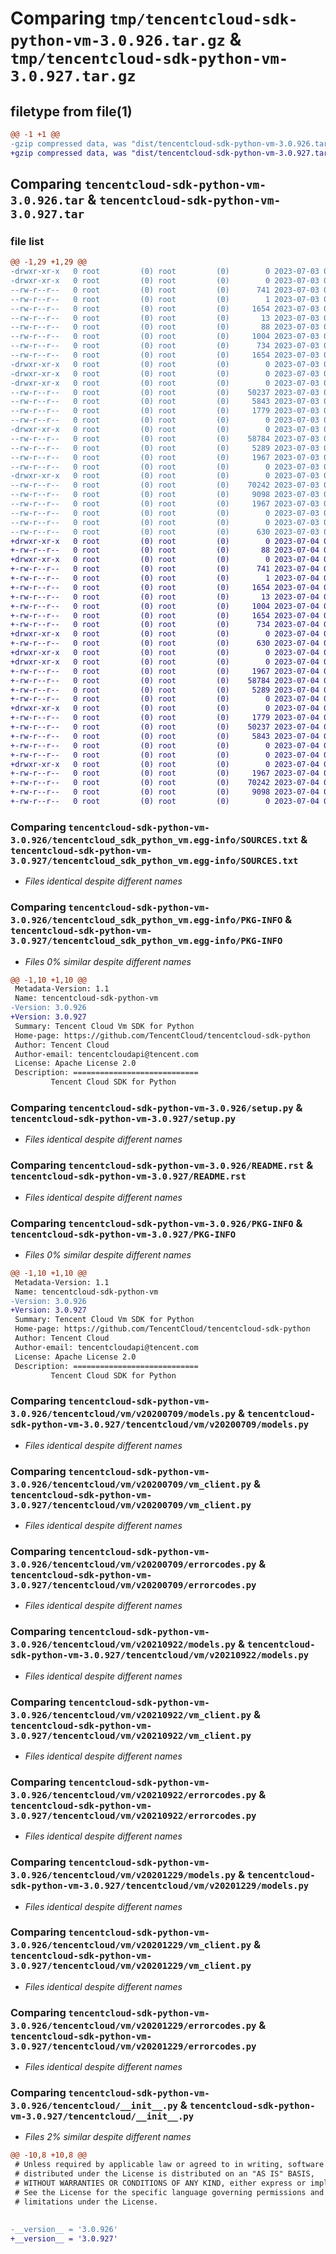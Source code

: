 # Comparing `tmp/tencentcloud-sdk-python-vm-3.0.926.tar.gz` & `tmp/tencentcloud-sdk-python-vm-3.0.927.tar.gz`

## filetype from file(1)

```diff
@@ -1 +1 @@
-gzip compressed data, was "dist/tencentcloud-sdk-python-vm-3.0.926.tar", last modified: Mon Jul  3 00:38:11 2023, max compression
+gzip compressed data, was "dist/tencentcloud-sdk-python-vm-3.0.927.tar", last modified: Tue Jul  4 00:33:32 2023, max compression
```

## Comparing `tencentcloud-sdk-python-vm-3.0.926.tar` & `tencentcloud-sdk-python-vm-3.0.927.tar`

### file list

```diff
@@ -1,29 +1,29 @@
-drwxr-xr-x   0 root         (0) root         (0)        0 2023-07-03 00:38:11.000000 tencentcloud-sdk-python-vm-3.0.926/
-drwxr-xr-x   0 root         (0) root         (0)        0 2023-07-03 00:38:11.000000 tencentcloud-sdk-python-vm-3.0.926/tencentcloud_sdk_python_vm.egg-info/
--rw-r--r--   0 root         (0) root         (0)      741 2023-07-03 00:38:11.000000 tencentcloud-sdk-python-vm-3.0.926/tencentcloud_sdk_python_vm.egg-info/SOURCES.txt
--rw-r--r--   0 root         (0) root         (0)        1 2023-07-03 00:38:11.000000 tencentcloud-sdk-python-vm-3.0.926/tencentcloud_sdk_python_vm.egg-info/dependency_links.txt
--rw-r--r--   0 root         (0) root         (0)     1654 2023-07-03 00:38:11.000000 tencentcloud-sdk-python-vm-3.0.926/tencentcloud_sdk_python_vm.egg-info/PKG-INFO
--rw-r--r--   0 root         (0) root         (0)       13 2023-07-03 00:38:11.000000 tencentcloud-sdk-python-vm-3.0.926/tencentcloud_sdk_python_vm.egg-info/top_level.txt
--rw-r--r--   0 root         (0) root         (0)       88 2023-07-03 00:38:11.000000 tencentcloud-sdk-python-vm-3.0.926/setup.cfg
--rw-r--r--   0 root         (0) root         (0)     1004 2023-07-03 00:38:11.000000 tencentcloud-sdk-python-vm-3.0.926/setup.py
--rw-r--r--   0 root         (0) root         (0)      734 2023-07-03 00:38:11.000000 tencentcloud-sdk-python-vm-3.0.926/README.rst
--rw-r--r--   0 root         (0) root         (0)     1654 2023-07-03 00:38:11.000000 tencentcloud-sdk-python-vm-3.0.926/PKG-INFO
-drwxr-xr-x   0 root         (0) root         (0)        0 2023-07-03 00:38:11.000000 tencentcloud-sdk-python-vm-3.0.926/tencentcloud/
-drwxr-xr-x   0 root         (0) root         (0)        0 2023-07-03 00:38:11.000000 tencentcloud-sdk-python-vm-3.0.926/tencentcloud/vm/
-drwxr-xr-x   0 root         (0) root         (0)        0 2023-07-03 00:38:11.000000 tencentcloud-sdk-python-vm-3.0.926/tencentcloud/vm/v20200709/
--rw-r--r--   0 root         (0) root         (0)    50237 2023-07-03 00:38:11.000000 tencentcloud-sdk-python-vm-3.0.926/tencentcloud/vm/v20200709/models.py
--rw-r--r--   0 root         (0) root         (0)     5843 2023-07-03 00:38:11.000000 tencentcloud-sdk-python-vm-3.0.926/tencentcloud/vm/v20200709/vm_client.py
--rw-r--r--   0 root         (0) root         (0)     1779 2023-07-03 00:38:11.000000 tencentcloud-sdk-python-vm-3.0.926/tencentcloud/vm/v20200709/errorcodes.py
--rw-r--r--   0 root         (0) root         (0)        0 2023-07-03 00:38:11.000000 tencentcloud-sdk-python-vm-3.0.926/tencentcloud/vm/v20200709/__init__.py
-drwxr-xr-x   0 root         (0) root         (0)        0 2023-07-03 00:38:11.000000 tencentcloud-sdk-python-vm-3.0.926/tencentcloud/vm/v20210922/
--rw-r--r--   0 root         (0) root         (0)    58784 2023-07-03 00:38:11.000000 tencentcloud-sdk-python-vm-3.0.926/tencentcloud/vm/v20210922/models.py
--rw-r--r--   0 root         (0) root         (0)     5289 2023-07-03 00:38:11.000000 tencentcloud-sdk-python-vm-3.0.926/tencentcloud/vm/v20210922/vm_client.py
--rw-r--r--   0 root         (0) root         (0)     1967 2023-07-03 00:38:11.000000 tencentcloud-sdk-python-vm-3.0.926/tencentcloud/vm/v20210922/errorcodes.py
--rw-r--r--   0 root         (0) root         (0)        0 2023-07-03 00:38:11.000000 tencentcloud-sdk-python-vm-3.0.926/tencentcloud/vm/v20210922/__init__.py
-drwxr-xr-x   0 root         (0) root         (0)        0 2023-07-03 00:38:11.000000 tencentcloud-sdk-python-vm-3.0.926/tencentcloud/vm/v20201229/
--rw-r--r--   0 root         (0) root         (0)    70242 2023-07-03 00:38:11.000000 tencentcloud-sdk-python-vm-3.0.926/tencentcloud/vm/v20201229/models.py
--rw-r--r--   0 root         (0) root         (0)     9098 2023-07-03 00:38:11.000000 tencentcloud-sdk-python-vm-3.0.926/tencentcloud/vm/v20201229/vm_client.py
--rw-r--r--   0 root         (0) root         (0)     1967 2023-07-03 00:38:11.000000 tencentcloud-sdk-python-vm-3.0.926/tencentcloud/vm/v20201229/errorcodes.py
--rw-r--r--   0 root         (0) root         (0)        0 2023-07-03 00:38:11.000000 tencentcloud-sdk-python-vm-3.0.926/tencentcloud/vm/v20201229/__init__.py
--rw-r--r--   0 root         (0) root         (0)        0 2023-07-03 00:38:11.000000 tencentcloud-sdk-python-vm-3.0.926/tencentcloud/vm/__init__.py
--rw-r--r--   0 root         (0) root         (0)      630 2023-07-03 00:38:11.000000 tencentcloud-sdk-python-vm-3.0.926/tencentcloud/__init__.py
+drwxr-xr-x   0 root         (0) root         (0)        0 2023-07-04 00:33:32.000000 tencentcloud-sdk-python-vm-3.0.927/
+-rw-r--r--   0 root         (0) root         (0)       88 2023-07-04 00:33:32.000000 tencentcloud-sdk-python-vm-3.0.927/setup.cfg
+drwxr-xr-x   0 root         (0) root         (0)        0 2023-07-04 00:33:32.000000 tencentcloud-sdk-python-vm-3.0.927/tencentcloud_sdk_python_vm.egg-info/
+-rw-r--r--   0 root         (0) root         (0)      741 2023-07-04 00:33:32.000000 tencentcloud-sdk-python-vm-3.0.927/tencentcloud_sdk_python_vm.egg-info/SOURCES.txt
+-rw-r--r--   0 root         (0) root         (0)        1 2023-07-04 00:33:32.000000 tencentcloud-sdk-python-vm-3.0.927/tencentcloud_sdk_python_vm.egg-info/dependency_links.txt
+-rw-r--r--   0 root         (0) root         (0)     1654 2023-07-04 00:33:32.000000 tencentcloud-sdk-python-vm-3.0.927/tencentcloud_sdk_python_vm.egg-info/PKG-INFO
+-rw-r--r--   0 root         (0) root         (0)       13 2023-07-04 00:33:32.000000 tencentcloud-sdk-python-vm-3.0.927/tencentcloud_sdk_python_vm.egg-info/top_level.txt
+-rw-r--r--   0 root         (0) root         (0)     1004 2023-07-04 00:33:32.000000 tencentcloud-sdk-python-vm-3.0.927/setup.py
+-rw-r--r--   0 root         (0) root         (0)     1654 2023-07-04 00:33:32.000000 tencentcloud-sdk-python-vm-3.0.927/PKG-INFO
+-rw-r--r--   0 root         (0) root         (0)      734 2023-07-04 00:33:32.000000 tencentcloud-sdk-python-vm-3.0.927/README.rst
+drwxr-xr-x   0 root         (0) root         (0)        0 2023-07-04 00:33:32.000000 tencentcloud-sdk-python-vm-3.0.927/tencentcloud/
+-rw-r--r--   0 root         (0) root         (0)      630 2023-07-04 00:33:32.000000 tencentcloud-sdk-python-vm-3.0.927/tencentcloud/__init__.py
+drwxr-xr-x   0 root         (0) root         (0)        0 2023-07-04 00:33:32.000000 tencentcloud-sdk-python-vm-3.0.927/tencentcloud/vm/
+drwxr-xr-x   0 root         (0) root         (0)        0 2023-07-04 00:33:32.000000 tencentcloud-sdk-python-vm-3.0.927/tencentcloud/vm/v20210922/
+-rw-r--r--   0 root         (0) root         (0)     1967 2023-07-04 00:33:32.000000 tencentcloud-sdk-python-vm-3.0.927/tencentcloud/vm/v20210922/errorcodes.py
+-rw-r--r--   0 root         (0) root         (0)    58784 2023-07-04 00:33:32.000000 tencentcloud-sdk-python-vm-3.0.927/tencentcloud/vm/v20210922/models.py
+-rw-r--r--   0 root         (0) root         (0)     5289 2023-07-04 00:33:32.000000 tencentcloud-sdk-python-vm-3.0.927/tencentcloud/vm/v20210922/vm_client.py
+-rw-r--r--   0 root         (0) root         (0)        0 2023-07-04 00:33:32.000000 tencentcloud-sdk-python-vm-3.0.927/tencentcloud/vm/v20210922/__init__.py
+drwxr-xr-x   0 root         (0) root         (0)        0 2023-07-04 00:33:32.000000 tencentcloud-sdk-python-vm-3.0.927/tencentcloud/vm/v20200709/
+-rw-r--r--   0 root         (0) root         (0)     1779 2023-07-04 00:33:32.000000 tencentcloud-sdk-python-vm-3.0.927/tencentcloud/vm/v20200709/errorcodes.py
+-rw-r--r--   0 root         (0) root         (0)    50237 2023-07-04 00:33:32.000000 tencentcloud-sdk-python-vm-3.0.927/tencentcloud/vm/v20200709/models.py
+-rw-r--r--   0 root         (0) root         (0)     5843 2023-07-04 00:33:32.000000 tencentcloud-sdk-python-vm-3.0.927/tencentcloud/vm/v20200709/vm_client.py
+-rw-r--r--   0 root         (0) root         (0)        0 2023-07-04 00:33:32.000000 tencentcloud-sdk-python-vm-3.0.927/tencentcloud/vm/v20200709/__init__.py
+-rw-r--r--   0 root         (0) root         (0)        0 2023-07-04 00:33:32.000000 tencentcloud-sdk-python-vm-3.0.927/tencentcloud/vm/__init__.py
+drwxr-xr-x   0 root         (0) root         (0)        0 2023-07-04 00:33:32.000000 tencentcloud-sdk-python-vm-3.0.927/tencentcloud/vm/v20201229/
+-rw-r--r--   0 root         (0) root         (0)     1967 2023-07-04 00:33:32.000000 tencentcloud-sdk-python-vm-3.0.927/tencentcloud/vm/v20201229/errorcodes.py
+-rw-r--r--   0 root         (0) root         (0)    70242 2023-07-04 00:33:32.000000 tencentcloud-sdk-python-vm-3.0.927/tencentcloud/vm/v20201229/models.py
+-rw-r--r--   0 root         (0) root         (0)     9098 2023-07-04 00:33:32.000000 tencentcloud-sdk-python-vm-3.0.927/tencentcloud/vm/v20201229/vm_client.py
+-rw-r--r--   0 root         (0) root         (0)        0 2023-07-04 00:33:32.000000 tencentcloud-sdk-python-vm-3.0.927/tencentcloud/vm/v20201229/__init__.py
```

### Comparing `tencentcloud-sdk-python-vm-3.0.926/tencentcloud_sdk_python_vm.egg-info/SOURCES.txt` & `tencentcloud-sdk-python-vm-3.0.927/tencentcloud_sdk_python_vm.egg-info/SOURCES.txt`

 * *Files identical despite different names*

### Comparing `tencentcloud-sdk-python-vm-3.0.926/tencentcloud_sdk_python_vm.egg-info/PKG-INFO` & `tencentcloud-sdk-python-vm-3.0.927/tencentcloud_sdk_python_vm.egg-info/PKG-INFO`

 * *Files 0% similar despite different names*

```diff
@@ -1,10 +1,10 @@
 Metadata-Version: 1.1
 Name: tencentcloud-sdk-python-vm
-Version: 3.0.926
+Version: 3.0.927
 Summary: Tencent Cloud Vm SDK for Python
 Home-page: https://github.com/TencentCloud/tencentcloud-sdk-python
 Author: Tencent Cloud
 Author-email: tencentcloudapi@tencent.com
 License: Apache License 2.0
 Description: ============================
         Tencent Cloud SDK for Python
```

### Comparing `tencentcloud-sdk-python-vm-3.0.926/setup.py` & `tencentcloud-sdk-python-vm-3.0.927/setup.py`

 * *Files identical despite different names*

### Comparing `tencentcloud-sdk-python-vm-3.0.926/README.rst` & `tencentcloud-sdk-python-vm-3.0.927/README.rst`

 * *Files identical despite different names*

### Comparing `tencentcloud-sdk-python-vm-3.0.926/PKG-INFO` & `tencentcloud-sdk-python-vm-3.0.927/PKG-INFO`

 * *Files 0% similar despite different names*

```diff
@@ -1,10 +1,10 @@
 Metadata-Version: 1.1
 Name: tencentcloud-sdk-python-vm
-Version: 3.0.926
+Version: 3.0.927
 Summary: Tencent Cloud Vm SDK for Python
 Home-page: https://github.com/TencentCloud/tencentcloud-sdk-python
 Author: Tencent Cloud
 Author-email: tencentcloudapi@tencent.com
 License: Apache License 2.0
 Description: ============================
         Tencent Cloud SDK for Python
```

### Comparing `tencentcloud-sdk-python-vm-3.0.926/tencentcloud/vm/v20200709/models.py` & `tencentcloud-sdk-python-vm-3.0.927/tencentcloud/vm/v20200709/models.py`

 * *Files identical despite different names*

### Comparing `tencentcloud-sdk-python-vm-3.0.926/tencentcloud/vm/v20200709/vm_client.py` & `tencentcloud-sdk-python-vm-3.0.927/tencentcloud/vm/v20200709/vm_client.py`

 * *Files identical despite different names*

### Comparing `tencentcloud-sdk-python-vm-3.0.926/tencentcloud/vm/v20200709/errorcodes.py` & `tencentcloud-sdk-python-vm-3.0.927/tencentcloud/vm/v20200709/errorcodes.py`

 * *Files identical despite different names*

### Comparing `tencentcloud-sdk-python-vm-3.0.926/tencentcloud/vm/v20210922/models.py` & `tencentcloud-sdk-python-vm-3.0.927/tencentcloud/vm/v20210922/models.py`

 * *Files identical despite different names*

### Comparing `tencentcloud-sdk-python-vm-3.0.926/tencentcloud/vm/v20210922/vm_client.py` & `tencentcloud-sdk-python-vm-3.0.927/tencentcloud/vm/v20210922/vm_client.py`

 * *Files identical despite different names*

### Comparing `tencentcloud-sdk-python-vm-3.0.926/tencentcloud/vm/v20210922/errorcodes.py` & `tencentcloud-sdk-python-vm-3.0.927/tencentcloud/vm/v20210922/errorcodes.py`

 * *Files identical despite different names*

### Comparing `tencentcloud-sdk-python-vm-3.0.926/tencentcloud/vm/v20201229/models.py` & `tencentcloud-sdk-python-vm-3.0.927/tencentcloud/vm/v20201229/models.py`

 * *Files identical despite different names*

### Comparing `tencentcloud-sdk-python-vm-3.0.926/tencentcloud/vm/v20201229/vm_client.py` & `tencentcloud-sdk-python-vm-3.0.927/tencentcloud/vm/v20201229/vm_client.py`

 * *Files identical despite different names*

### Comparing `tencentcloud-sdk-python-vm-3.0.926/tencentcloud/vm/v20201229/errorcodes.py` & `tencentcloud-sdk-python-vm-3.0.927/tencentcloud/vm/v20201229/errorcodes.py`

 * *Files identical despite different names*

### Comparing `tencentcloud-sdk-python-vm-3.0.926/tencentcloud/__init__.py` & `tencentcloud-sdk-python-vm-3.0.927/tencentcloud/__init__.py`

 * *Files 2% similar despite different names*

```diff
@@ -10,8 +10,8 @@
 # Unless required by applicable law or agreed to in writing, software
 # distributed under the License is distributed on an "AS IS" BASIS,
 # WITHOUT WARRANTIES OR CONDITIONS OF ANY KIND, either express or implied.
 # See the License for the specific language governing permissions and
 # limitations under the License.
 
 
-__version__ = '3.0.926'
+__version__ = '3.0.927'
```


